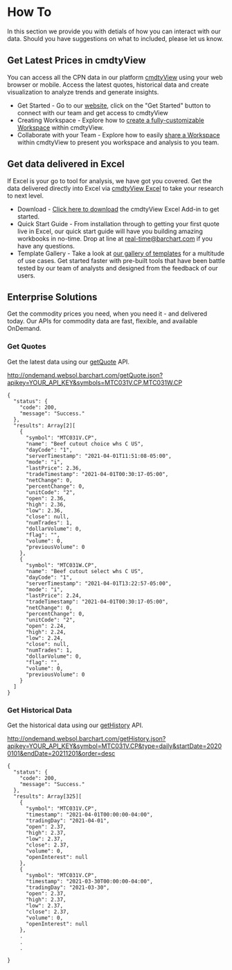 # How To
In this section we provide you with detials of how you can interact with our data.  Should you have suggestions on what to included, please let us know.

## Get Latest Prices in cmdtyView

You can access all the CPN data in our platform [cmdtyView](https://www.barchart.com/cmdty/trading/cmdtyview) using your web browser or mobile. Access the latest quotes, historical data and create visualization to analyze trends and generate insights. 

* Get Started - Go to our [website](https://www.barchart.com/cmdty/trading/cmdtyview), click on the "Get Started" button to connect with our team and get access to cmdtyView
* Creating Workspace - Explore how to [create a fully-customizable Workspace](https://www.barchart.com/cmdty/video/cmdtyview-creating-workspace) within cmdtyView.
* Collaborate with your Team - Explore how to easily [share a Workspace](https://www.barchart.com/cmdty/video/cmdtyview-sharing-workspace) within cmdtyView to present you workspace and analysis to you team.

## Get data delivered in Excel

If Excel is your go to tool for analysis, we have got you covered. Get the data delivered directly into Excel via [cmdtyView Excel](https://www.barchart.com/cmdty/trading/cmdtyview-excel) to take your research to next level.

* Download - [Click here to download](https://install.barchart.com/cmdty-excel/setup.exe) the cmdtyView Excel Add-in to get started.
* Quick Start Guide - From installation through to getting your first quote live in Excel, our quick start guide will have you building amazing workbooks in no-time. Drop at line at real-time@barchart.com if you have any questions.
* Template Gallery - Take a look at [our gallery of templates](https://barchartsolutions.atlassian.net/wiki/spaces/CUG/pages/393740347/Excel+Templates) for a multitude of use cases. Get started faster with pre-built tools that have been battle tested by our team of analysts and designed from the feedback of our users.


## Enterprise Solutions

Get the commodity prices you need, when you need it - and delivered today. Our APIs for commodity data are fast, flexible, and available OnDemand.

### Get Quotes
Get the latest data using our [getQuote](https://www.barchart.com/ondemand/api/getQuote) API.

http://ondemand.websol.barchart.com/getQuote.json?apikey=YOUR_API_KEY&symbols=MTC031V.CP,MTC031W.CP

```
{
  "status": {
    "code": 200,
    "message": "Success."
  },
  "results": Array[2][
    {
      "symbol": "MTC031V.CP",
      "name": "Beef cutout choice whs C US",
      "dayCode": "1",
      "serverTimestamp": "2021-04-01T11:51:08-05:00",
      "mode": "i",
      "lastPrice": 2.36,
      "tradeTimestamp": "2021-04-01T00:30:17-05:00",
      "netChange": 0,
      "percentChange": 0,
      "unitCode": "2",
      "open": 2.36,
      "high": 2.36,
      "low": 2.36,
      "close": null,
      "numTrades": 1,
      "dollarVolume": 0,
      "flag": "",
      "volume": 0,
      "previousVolume": 0
    },
    {
      "symbol": "MTC031W.CP",
      "name": "Beef cutout select whs C US",
      "dayCode": "1",
      "serverTimestamp": "2021-04-01T13:22:57-05:00",
      "mode": "i",
      "lastPrice": 2.24,
      "tradeTimestamp": "2021-04-01T00:30:17-05:00",
      "netChange": 0,
      "percentChange": 0,
      "unitCode": "2",
      "open": 2.24,
      "high": 2.24,
      "low": 2.24,
      "close": null,
      "numTrades": 1,
      "dollarVolume": 0,
      "flag": "",
      "volume": 0,
      "previousVolume": 0
    }
  ]
}
```
### Get Historical Data
Get the historical data using our [getHistory](https://www.barchart.com/ondemand/api/getHistory) API.

http://ondemand.websol.barchart.com/getHistory.json?apikey=YOUR_API_KEY&symbol=MTC031V.CP&type=daily&startDate=20200101&endDate=20211201&order=desc

```
{
  "status": {
    "code": 200,
    "message": "Success."
  },
  "results": Array[325][
    {
      "symbol": "MTC031V.CP",
      "timestamp": "2021-04-01T00:00:00-04:00",
      "tradingDay": "2021-04-01",
      "open": 2.37,
      "high": 2.37,
      "low": 2.37,
      "close": 2.37,
      "volume": 0,
      "openInterest": null
    },
    {
      "symbol": "MTC031V.CP",
      "timestamp": "2021-03-30T00:00:00-04:00",
      "tradingDay": "2021-03-30",
      "open": 2.37,
      "high": 2.37,
      "low": 2.37,
      "close": 2.37,
      "volume": 0,
      "openInterest": null
    },
    .
    .
    .

}
```
